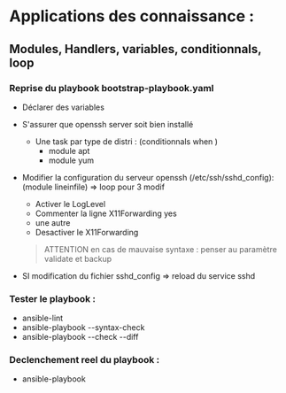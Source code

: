 # Applications des connaissance :

## Modules, Handlers, variables, conditionnals, loop

### Reprise du playbook bootstrap-playbook.yaml

- Déclarer des variables

- S'assurer que openssh server soit bien installé
  - Une task par type de distri : (conditionnals when )
    - module apt
    - module yum

- Modifier la configuration du serveur openssh (/etc/ssh/sshd_config): (module lineinfile) => loop pour 3 modif
    - Activer le LogLevel
    - Commenter la ligne X11Forwarding yes
    - une autre 
    - Desactiver le X11Forwarding
    > ATTENTION en cas de mauvaise syntaxe : penser au paramètre validate et backup
- SI modification du fichier sshd_config => reload du service sshd

### Tester le playbook :
- ansible-lint
- ansible-playbook --syntax-check
- ansible-playbook --check --diff
### Declenchement reel du playbook :
- ansible-playbook